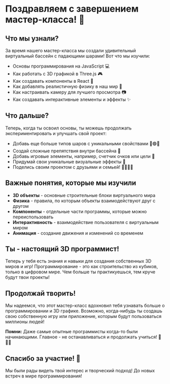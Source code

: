 # Поздравляем с завершением мастер-класса! 🎉

## Что мы узнали?

За время нашего мастер-класса мы создали удивительный виртуальный бассейн с падающими шарами! Вот что мы изучили:

- Основы программирования на JavaScript 💻
- Как работать с 3D графикой в Three.js 🎮
- Как создавать компоненты в React 🧩
- Как добавлять реалистичную физику в наш мир 🏀
- Как настраивать камеру для лучшего просмотра 📷
- Как создавать интерактивные элементы и эффекты ✨

## Что дальше?

Теперь, когда ты освоил основы, ты можешь продолжать экспериментировать и улучшать свой проект:

- Добавь еще больше типов шаров с уникальными свойствами 🔵🟢🔴
- Создай сложные препятствия внутри бассейна 🧱
- Добавь игровые элементы, например, счетчик очков или цели 🎯
- Придумай свои уникальные визуальные эффекты 🎇
- Поделись своим проектом с друзьями и семьей! 👨‍👩‍👧‍👦

## Важные понятия, которые мы изучили

- **3D объекты** - основные строительные блоки виртуального мира
- **Физика** - правила, по которым объекты взаимодействуют друг с другом
- **Компоненты** - отдельные части программы, которые можно переиспользовать
- **Интерактивность** - взаимодействие пользователя с виртуальным миром
- **Анимация** - создание движения и изменений со временем

## Ты - настоящий 3D программист!

Теперь у тебя есть знания и навыки для создания собственных 3D миров и игр! Программирование - это как строительство из кубиков, только в цифровом мире. Чем больше ты практикуешься, тем круче будут твои проекты!

## Продолжай творить!

Мы надеемся, что этот мастер-класс вдохновил тебя узнавать больше о программировании и 3D графике. Возможно, когда-нибудь ты создашь свою собственную игру или приложение, которым будут пользоваться миллионы людей!

**Помни:** Даже самые опытные программисты когда-то были начинающими. Главное - не останавливаться и продолжать учиться! 🚀👨‍💻

## Спасибо за участие! 🙏

Мы были рады видеть твой интерес и творческий подход! До новых встреч в мире программирования!